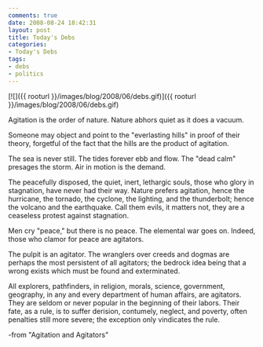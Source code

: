 ```yaml
---
comments: true
date: 2008-08-24 18:42:31
layout: post
title: Today's Debs
categories:
- Today's Debs
tags:
- debs
- politics
---
```


[![]({{ rooturl }}/images/blog/2008/06/debs.gif)]({{ rooturl }}/images/blog/2008/06/debs.gif)

Agitation is the order of nature. Nature abhors quiet as it does a vacuum.

Someone may object and point to the "everlasting hills" in proof of their theory, forgetful of the fact that the hills are the product of agitation.<!-- more -->

The sea is never still. The tides forever ebb and flow. The "dead calm" presages the storm. Air in motion is the demand.

The peacefully disposed, the quiet, inert, lethargic souls, those who glory in stagnation, have never had their way. Nature prefers agitation, hence the hurricane, the tornado, the cyclone, the lighting, and the thunderbolt; hence the volcano and the earthquake. Call them evils, it matters not, they are a ceaseless protest against stagnation.

Men cry "peace," but there is no peace. The elemental war goes on. Indeed, those who clamor for peace are agitators.

The pulpit is an agitator. The wranglers over creeds and dogmas are perhaps the most persistent of all agitators; the bedrock idea being that a wrong exists which must be found and exterminated.

All explorers, pathfinders, in religion, morals, science, government, geography, in any and every department of human affairs, are agitators. They are seldom or never popular in the beginning of their labors. Their fate, as a rule, is to suffer derision, contumely, neglect, and poverty, often penalties still more severe; the exception only vindicates the rule.

-from "Agitation and Agitators"
